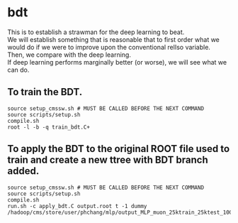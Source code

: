 # bdt

This is to establish a strawman for the deep learning to beat.  
We will establish something that is reasonable that to first order what we would do if we were to improve upon the conventional relIso variable.  
Then, we compare with the deep learning.  
If deep learning performs marginally better (or worse), we will see what we can do. 

## To train the BDT.

    source setup_cmssw.sh # MUST BE CALLED BEFORE THE NEXT COMMAND
    source scripts/setup.sh
    compile.sh
    root -l -b -q train_bdt.C+

## To apply the BDT to the original ROOT file used to train and create a new ttree with BDT branch added.

    source setup_cmssw.sh # MUST BE CALLED BEFORE THE NEXT COMMAND
    source scripts/setup.sh
    compile.sh
    run.sh -c apply_bdt.C output.root t -1 dummy /hadoop/cms/store/user/phchang/mlp/output_MLP_muon_25ktrain_25ktest_1000epoch_julianOriginal.root
